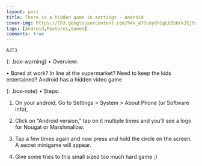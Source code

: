 ```yaml
---
layout: post
title: There is a hidden game in settings - Android
cover-img: https://lh3.googleusercontent.com/h4x_w7Ouoy6h1gL85S6rkJEj9qfArD42M9Sfd5upwqogLzZHAhivWmMxqJAjpfskmga6hVzkmaVZ1kB04cYPOy83Gqd0Wi69t_Zwnlu4cVcPGx-QLRZ4VcDCpapD3_NXzS22M9EQ-t63uapR1V6QtE_dF24Ko3XrL2hRy7rxmQijDRlPiWfyvtPJ8UcOLtFivUffehK613jKLlPVlEy6rGx2UcOEDeUH2GD8OAx_uk-j4mRkOyfpeTBQphovufzvZepPAyBrlV8l_uCUBAyXpQpTk8qFZcXlUfUDSeTRxCOXieprRmTYtN-75CR4IVL4GpjNGw9ipnM5ekX6-haUV81wqK57vZMNwVovi-UlJmEXsloAdZ0Oo3utBmOVIgLaLKLYUUZgw4xyLelu1l1egfbVp4SxWTV2BHkuIateYLWajQASWeJm32tPWCu1chqYFCXaA5iZ8MGU502nsSo3iQZBkct8yZs5_ItyTHnW8db0b1Fkb-23xWHk0jqpaYvmbXPsLdDEnPYHHheecFux3Q8yAYjK5vYNZaly4_E_w_Wbs-vh5wlznuAzLP2DBL96Cb1U6kb6m5yPTopiYhbVSxFvgioU0FQP_91RDrGHgBGwT_Qg8iPytnJD_O3VhWWq9NDZ2ElF9UlH9O6YqVmjq3J3o8J8OnchKtqlv84j929DmLxkLnyk0_NHQg=w621-h1104-no
tags: [Android,Features,Games]
comments: true
---
```


``AJT3``

{: .box-warning}
• Overview:

• Bored at work? In line at the supermarket? Need to keep the kids entertained? Android has a hidden video game 


{: .box-note}
• Steps:

1. On your android, Go to Settings > System > About Phone (or Software info),

2. Click on “Android version,” tap on it multiple times and you’ll see a logo for Nougat or Marshmallow.

3. Tap a few times again and now press and hold the circle on the screen. A secret minigame will appear.

4. Give some tries to this small sized too much hard game ;)
